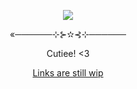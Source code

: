 <p align="center">
  <img src="[https://github.com/user-attachments/assets/6aac25f9-62d9-41ec-885e-30f111a9d66f]">
</p>
<p align="center">«──────⊹⊱✫⊰⊹──────</p>
<p align="center">Cutiee! <3</p>
<p align="center">
  <a href="">Links are still wip</a> 
</p>

